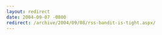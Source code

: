 ```yaml
---
layout: redirect
date: 2004-09-07 -0800
redirect: /archive/2004/09/08/rss-bandit-is-tight.aspx/
---
```

